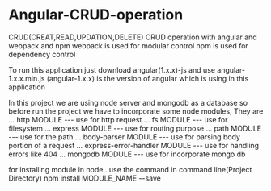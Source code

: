 # Angular-CRUD-operation
CRUD(CREAT,READ,UPDATION,DELETE)
CRUD operation with angular and webpack and npm
webpack is used for modular control
npm is used for dependency control

To run this application just download angular(1.x.x)-js and use angular-1.x.x.min.js
(angular-1.x.x) is the version of angular which is using in this application

In this project we are using node server and mongodb as a database 
so before run the project we have to incorporate some node modules, They are
... http MODULE                           --- use for http request
... fs MODULE                             --- use for filesystem 
... express MODULE                        --- use for routing purpose
... path MODULE                           --- use for the path 
... body-parser MODULE                    --- use for parsing body portion of a request
... express-error-handler MODULE          --- use for handling errors like 404
... mongodb MODULE                        --- use for incorporate mongo db

for installing module in node...use the command in command line(Project Directory)
npm install MODULE_NAME --save
